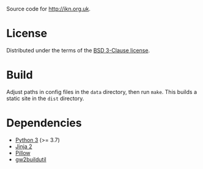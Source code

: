 Source code for <http://ikn.org.uk>.

# License

Distributed under the terms of the
[BSD 3-Clause license](https://opensource.org/licenses/BSD-3-Clause).

# Build

Adjust paths in config files in the `data` directory, then run `make`.  This
builds a static site in the `dist` directory.

# Dependencies

- [Python 3](http://www.python.org) (>= 3.7)
- [Jinja 2](https://jinja.palletsprojects.com/en/2.11.x/)
- [Pillow](https://python-pillow.org/)
- [gw2buildutil](http://ikn.org.uk/lib/gw2buildutil)
